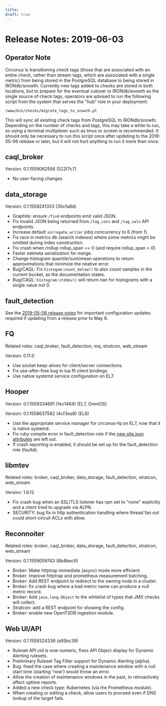 ```yaml
---
title:
draft: true
---
```


# Release Notes: 2019-06-03

## Operator Note

Circonus is transitioning check tags (those that are associated with an entire
check, rather than stream tags, which are associated with a single metric) from
being stored in the PostgreSQL database to being stored in IRONdb/snowth.
Currently new tags added to checks are stored in both locations, but to prepare
for the eventual cutover to IRONdb/snowth as the single source of check tags,
operators are advised to run the following script from the system that serves
the "hub" role in your deployment:

```
/www/bin/checks/migrate_tags_to_snowth.pl
```

This will sync all existing check tags from PostgreSQL to IRONdb/snowth.
Depending on the number of checks and tags, this may take a while to run, so
using a terminal multiplexer such as tmux or screen is recommended.  It should
only be necessary to run this script once after updating to the 2019-05-06
release or later, but it will not hurt anything to run it more than once.

## caql_broker

Version: 0.1.1559062556 (522f7c7)

* No user-facing changes

## data_storage

Version: 0.1.1559241333 (30cfa8d)

* Graphite: ensure `/find` endpoints emit valid JSON.
* Fix invalid JSON being returned from `/tag_cats` and `/tag_vals` API
  endpoints.
* Increase default `surrogate_writer` jobq concurrency to 6 (from 1).
* Fix race in metrics db (search indexes) where some metrics might be omitted
  during index construction.
* Fix crash when /rollup rollup_span == 0 (and require rollup_span > 0).
* Faster setmeta serialization for merge.
* Change histogram quantile/sum/mean operations to return approximations that
  minimize the relative error.
* Bug/CAQL: Fix `histogam:count_below()` to also count samples in the current
  bucket, as the documentation states.
* Bug/CAQL: `histogram:stddev()` will return nan for histograms with a single
  value not 0.

## fault_detection

See the [2019-05-06 release notes](/Changelog/20190506.md#faultdetection) for
important configuration updates required if updating from a release prior to
May 6.

## FQ

Related roles: caql_broker, fault_detection, mq, stratcon, web_stream

Version: 0.11.0

* Use socket keep-alives for client/server connections.
* Fix use-after-free bug in lua ffi client bindings.
* Use native systemd service configuration on EL7.

## Hooper

Version: 0.1.1559334691 (1ec1464) (EL7, OmniOS)

Version: 0.1.1558637582 (4cf3ea8) (EL6)

* Use the appropriate service manager for circonus-fq on EL7, now that it is
  native systemd.
* Fix ruby compile error in fault_detection role if the [new site.json attributes](/Changelog/20190506.md#faultdetection)
  are left out.
* If crash reporting is enabled, it should be set up for the fault_detection
  role (faultd).

## libmtev

Related roles: broker, caql_broker, data_storage, fault_detection, stratcon, web_stream

Version: 1.6.12

* Fix crash bug when an SSL/TLS listener has npn set to "none" explicitly and a
  client tried to upgrade via ALPN.
* SECURITY: bug fix in http authentication handling where thread fan out could
  short-circuit ACLs with allow.

## Reconnoiter

Related roles: broker, caql_broker, data_storage, fault_detection, stratcon, web_stream

Version: 0.1.1559059743 (8b4bec9)

* Broker: Make httptrap immediate (async) mode more efficient.
* Broker: Improve httptrap and prometheus measurement batching.
* Broker: Add REST endpoint to redirect to the owning node in a cluster.
* Broker: fix crash bug where a bad metric name can produce a null metric
  record.
* Broker: Add `java.lang.Object` to the whitelist of types that JMX checks will
  collect.
* Stratcon: add a REST endpoint for showing the config.
* Broker: enable new OpenTSDB ingestion module.

## Web UI/API

Version: 0.1.1559324336 (a95bc39)

* Ruleset API cid is now numeric, fixes API Object display for Dynamic Alerting
  rulesets.
* Preliminary Ruleset Tag Filter support for Dynamic Alerting (alpha).
* Bug: fixed the case where creating a maintenance window with a null start
  time (starting 'now') would throw an error.
* Allow the creation of maintenance windows in the past, to retroactively
  affect uptime reports.
* Added a new check type: Kubernetes (via the Prometheus module).
* When creating or editing a check, allow users to proceed even if DNS lookup
  of the target fails.
